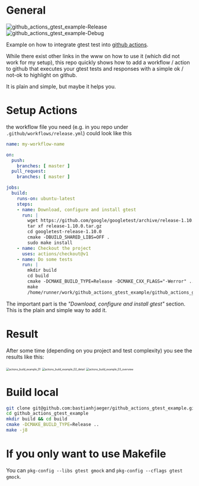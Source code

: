 # General
![github_actions_gtest_example-Release](https://github.com/bastianhjaeger/github_actions_gtest_example/workflows/github_actions_gtest_example-Release/badge.svg?branch=master)
![github_actions_gtest_example-Debug](https://github.com/bastianhjaeger/github_actions_gtest_example/workflows/github_actions_gtest_example-Debug/badge.svg?branch=master)

Example on how to integrate gtest test into [github actions](https://github.com/features/actions).



While there exist other links in the www on how to use it (which did not work for my setup), this repo quickly shows how to add a workflow / action to github that executes your gtest tests and responses with a simple ok / not-ok to highlight on github.

It is plain and simple, but maybe it helps you.

# Setup Actions

the workflow file you need (e.g. in you repo under `.github/workflows/release.yml`) could look like this

```yaml
name: my-workflow-name

on:
  push:
    branches: [ master ]
  pull_request:
    branches: [ master ]

jobs:
  build:
    runs-on: ubuntu-latest
    steps:
    - name: Download, configure and install gtest
      run: |
        wget https://github.com/google/googletest/archive/release-1.10.0.tar.gz
        tar xf release-1.10.0.tar.gz
        cd googletest-release-1.10.0
        cmake -DBUILD_SHARED_LIBS=OFF .
        sudo make install
    - name: Checkout the project
      uses: actions/checkout@v1
    - name: Do some tests
      run: |
        mkdir build
        cd build
        cmake -DCMAKE_BUILD_TYPE=Release -DCMAKE_CXX_FLAGS="-Werror" ..
        make
        /home/runner/work/github_actions_gtest_example/github_actions_gtest_example/build/test/github_actions_gtest_example.test
 ```

The important part is the *"Download, configure and install gtest"* section. This is the plain and simple way to add it.

# Result

After some time (depending on you project and test complexity) you see the results like this:

<img src="doc/actions_build_example_01.png" alt="actions_build_example_01" style="zoom:50%;" />

<img src="doc/actions_build_example_02_detail.png" alt="actions_build_example_02_detail" style="zoom:50%;" />

<img src="doc/actions_build_example_03_overview.png" alt="actions_build_example_03_overview" style="zoom:50%;" />


# Build local
```bash
git clone git@github.com:bastianhjaeger/github_actions_gtest_example.git
cd github_actions_gtest_example
mkdir build && cd build
cmake -DCMAKE_BUILD_TYPE=Release ..
make -j8
```

# If you only want to use Makefile

You can `pkg-config --libs gtest gmock` and `pkg-config --cflags gtest gmock`.
